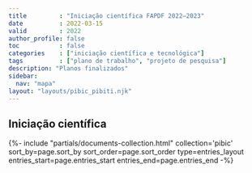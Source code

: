 ```yaml
---
title         : "Iniciação científica FAPDF 2022–2023"
date          : 2022-03-15
valid         : 2022
author_profile: false
toc           : false
categories    : ["iniciação científica e tecnológica"]
tags          : ["plano de trabalho", "projeto de pesquisa"]
description: "Planos finalizados"
sidebar:
  nav: "mapa"
layout: "layouts/pibic_pibiti.njk"
---
```


## Iniciação científica ##

<div class="entries-{{ entries_layout }}">
  {%- include "partials/documents-collection.html" collection='pibic' sort_by=page.sort_by sort_order=page.sort_order type=entries_layout entries_start=page.entries_start entries_end=page.entries_end -%}
</div>

<div style="clear: both">&nbsp;</div>

